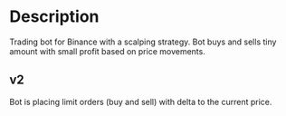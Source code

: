# Description

Trading bot for Binance with a scalping strategy. Bot buys and sells tiny amount with small profit based on price movements.

## v2
Bot is placing limit orders (buy and sell) with delta to the current price.